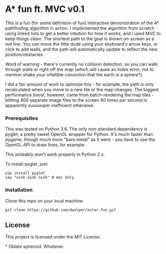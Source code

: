 # A* fun ft. MVC v0.1

This is a fun (for some definition of fun) interactive demonstration of the A* pathfinding algorithm in action. I implemented the algorithm from scratch using linked lists to get a better intuition for how it works, and I used MVC to keep things clean. The shortest path to the goal is shown on-screen as a red line. You can move the little dude using your keyboard's arrow keys, or click to add walls, and the path will automatically update to reflect the new position/obstacles.

Word of warning - there's currently no collision detection, so you can walk through walls or right off the map (which will cause an index error, not to mention shake your infallible conviction that the earth is a sphere*).

I did a fair amount of work to optimize this - for example, the path is only recalculated when you move to a new tile or the map changes. The biggest performance boost, however, came from batch-rendering the map tiles - blitting 400 separate image files to the screen 60 times per second is apparently suuuuuper inefficient otherwise.

### Prerequisites

This was tested on Python 3.6. The only non-standard dependency is pyglet, a pretty sweet OpenGL wrapper for Python. It's much faster than pygame, though much more "bare metal" as it were - you have to use the OpenGL API to draw lines, for example.

This probably won't work properly in Python 2.x.

To install pyglet, just:

```
pip install pyglet
say "oink oink oink" # mac only
```

### Installation

Clone this repo on your local machine:

```
git clone https://github.com/dwalper/astar-fun.git
```

## License

This project is licensed under the MIT License.



\* Oblate spheroid. Whatever.
